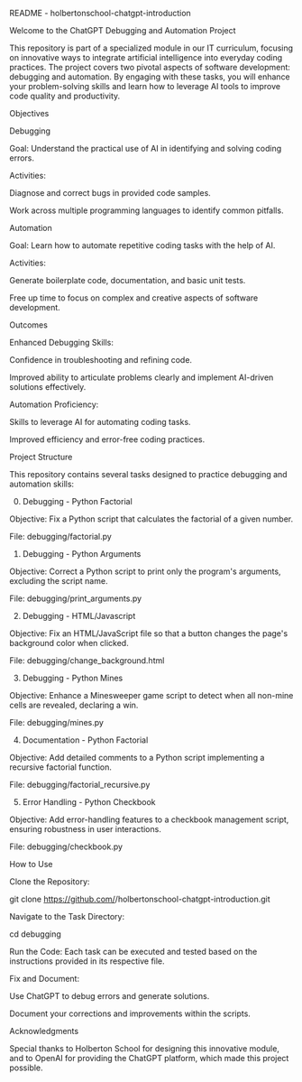 README - holbertonschool-chatgpt-introduction

Welcome to the ChatGPT Debugging and Automation Project

This repository is part of a specialized module in our IT curriculum, focusing on innovative ways to integrate artificial intelligence into everyday coding practices. The project covers two pivotal aspects of software development: debugging and automation. By engaging with these tasks, you will enhance your problem-solving skills and learn how to leverage AI tools to improve code quality and productivity.

Objectives

Debugging

Goal: Understand the practical use of AI in identifying and solving coding errors.

Activities:

Diagnose and correct bugs in provided code samples.

Work across multiple programming languages to identify common pitfalls.

Automation

Goal: Learn how to automate repetitive coding tasks with the help of AI.

Activities:

Generate boilerplate code, documentation, and basic unit tests.

Free up time to focus on complex and creative aspects of software development.

Outcomes

Enhanced Debugging Skills:

Confidence in troubleshooting and refining code.

Improved ability to articulate problems clearly and implement AI-driven solutions effectively.

Automation Proficiency:

Skills to leverage AI for automating coding tasks.

Improved efficiency and error-free coding practices.

Project Structure

This repository contains several tasks designed to practice debugging and automation skills:

0. Debugging - Python Factorial

Objective: Fix a Python script that calculates the factorial of a given number.

File: debugging/factorial.py

1. Debugging - Python Arguments

Objective: Correct a Python script to print only the program's arguments, excluding the script name.

File: debugging/print_arguments.py

2. Debugging - HTML/Javascript

Objective: Fix an HTML/JavaScript file so that a button changes the page's background color when clicked.

File: debugging/change_background.html

3. Debugging - Python Mines

Objective: Enhance a Minesweeper game script to detect when all non-mine cells are revealed, declaring a win.

File: debugging/mines.py

4. Documentation - Python Factorial

Objective: Add detailed comments to a Python script implementing a recursive factorial function.

File: debugging/factorial_recursive.py

5. Error Handling - Python Checkbook

Objective: Add error-handling features to a checkbook management script, ensuring robustness in user interactions.

File: debugging/checkbook.py

How to Use

Clone the Repository:

git clone https://github.com/<your-username>/holbertonschool-chatgpt-introduction.git

Navigate to the Task Directory:

cd debugging

Run the Code:
Each task can be executed and tested based on the instructions provided in its respective file.

Fix and Document:

Use ChatGPT to debug errors and generate solutions.

Document your corrections and improvements within the scripts.

Acknowledgments

Special thanks to Holberton School for designing this innovative module, and to OpenAI for providing the ChatGPT platform, which made this project possible.